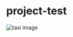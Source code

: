 # project-test
![taxi image](https://www.shutterstock.com/image-vector/online-ordering-taxi-car-rent-sharing-1490648672)
